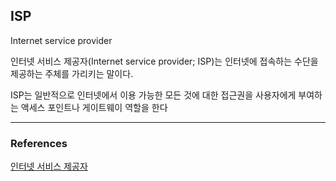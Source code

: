 


## ISP
Internet service provider


인터넷 서비스 제공자(Internet service provider; ISP)는 인터넷에 접속하는 수단을 제공하는 주체를 가리키는 말이다.

ISP는 일반적으로 인터넷에서 이용 가능한 모든 것에 대한 접근권을 사용자에게 부여하는 액세스 포인트나 게이트웨이 역할을 한다












---


### References

[인터넷 서비스 제공자](https://ko.wikipedia.org/wiki/%EC%9D%B8%ED%84%B0%EB%84%B7_%EC%84%9C%EB%B9%84%EC%8A%A4_%EC%A0%9C%EA%B3%B5%EC%9E%90)
